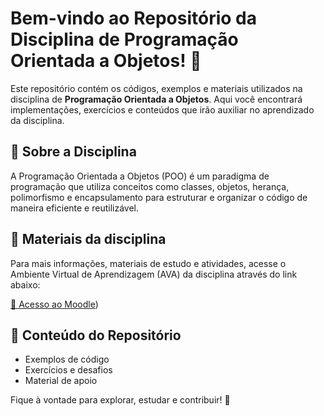 # Bem-vindo ao Repositório da Disciplina de Programação Orientada a Objetos! 🎉

Este repositório contém os códigos, exemplos e materiais utilizados na disciplina de **Programação Orientada a Objetos**. Aqui você encontrará implementações, exercícios e conteúdos que irão auxiliar no aprendizado da disciplina.

## 📌 Sobre a Disciplina

A Programação Orientada a Objetos (POO) é um paradigma de programação que utiliza conceitos como classes, objetos, herança, polimorfismo e encapsulamento para estruturar e organizar o código de maneira eficiente e reutilizável.

## 🔗 Materiais da disciplina

Para mais informações, materiais de estudo e atividades, acesse o Ambiente Virtual de Aprendizagem (AVA) da disciplina através do link abaixo:

[🔗 Acesso ao Moodle](https://presencial.ifrs.edu.br/course/view.php?id=911))

## 📂 Conteúdo do Repositório

- Exemplos de código
- Exercícios e desafios
- Material de apoio

Fique à vontade para explorar, estudar e contribuir! 🚀
